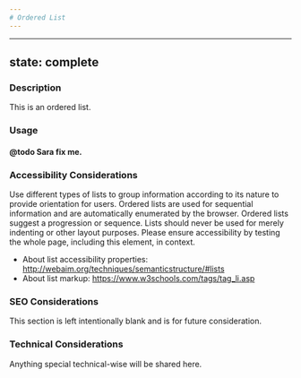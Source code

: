 ```yaml
---
# Ordered List
---
```


---
state: complete
---

### Description
This is an ordered list.

### Usage
#### @todo Sara fix me.

### Accessibility Considerations
Use different types of lists to group information according to its nature to provide orientation for users. Ordered lists are used for sequential information and are automatically enumerated by the browser. Ordered lists suggest a progression or sequence. Lists should never be used for merely indenting or other layout purposes. Please ensure accessibility by testing the whole page, including this element, in context.

* About list accessibility properties: http://webaim.org/techniques/semanticstructure/#lists
* About list markup: https://www.w3schools.com/tags/tag_li.asp

### SEO Considerations
This section is left intentionally blank and is for future consideration.

### Technical Considerations
Anything special technical-wise will be shared here.
